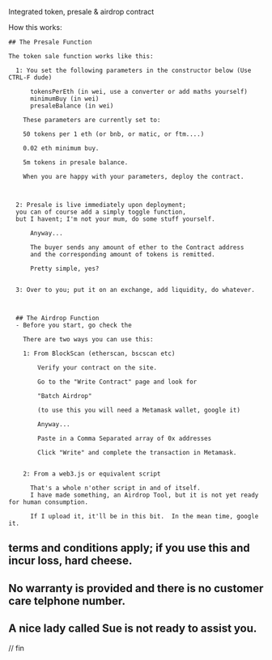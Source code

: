 Integrated token, presale & airdrop contract

How this works:

    ## The Presale Function

    The token sale function works like this:

      1: You set the following parameters in the constructor below (Use CTRL-F dude)

          tokensPerEth (in wei, use a converter or add maths yourself)
          minimumBuy (in wei) 
          presaleBalance (in wei)

        These parameters are currently set to:

        50 tokens per 1 eth (or bnb, or matic, or ftm....)

        0.02 eth minimum buy.

        5m tokens in presale balance.

        When you are happy with your parameters, deploy the contract.



      2: Presale is live immediately upon deployment; 
      you can of course add a simply toggle function, 
      but I havent; I'm not your mum, do some stuff yourself.

          Anyway...

          The buyer sends any amount of ether to the Contract address
          and the corresponding amount of tokens is remitted.

          Pretty simple, yes?


      3: Over to you; put it on an exchange, add liquidity, do whatever.



      ## The Airdrop Function
      - Before you start, go check the 

        There are two ways you can use this:

        1: From BlockScan (etherscan, bscscan etc)

            Verify your contract on the site.

            Go to the "Write Contract" page and look for

            "Batch Airdrop"

            (to use this you will need a Metamask wallet, google it)

            Anyway...

            Paste in a Comma Separated array of 0x addresses

            Click "Write" and complete the transaction in Metamask.


        2: From a web3.js or equivalent script
        
          That's a whole n'other script in and of itself. 
          I have made something, an Airdrop Tool, but it is not yet ready for human consumption.
          
          If I upload it, it'll be in this bit.  In the mean time, google it.
        
        
   ## terms and conditions apply; if you use this and incur loss, hard cheese.  
   ## No warranty is provided and there is no customer care telphone number.
   ## A nice lady called Sue is not ready to assist you.
   
   // fin
